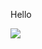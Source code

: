 Hello 

[GitHub Profile Views Counter]: https://github.com/antonkomarev/github-profile-views-counter

![](https://hit.yhype.me/github/profile?user_id=1849174)
